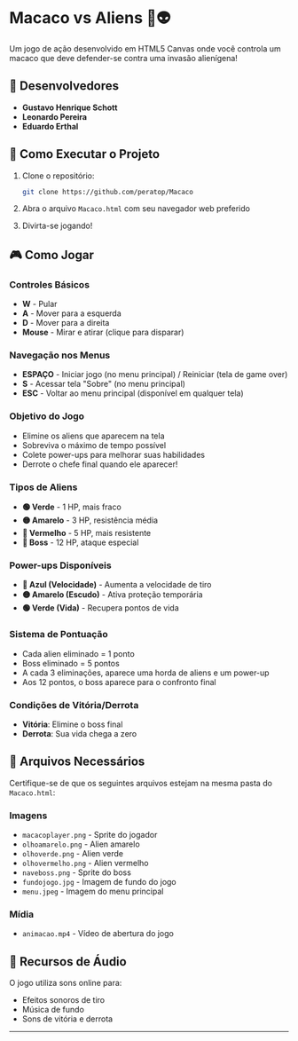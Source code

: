 ﻿# Macaco vs Aliens 🐒👽

Um jogo de ação desenvolvido em HTML5 Canvas onde você controla um macaco que deve defender-se contra uma invasão alienígena!

## 👥 Desenvolvedores

- **Gustavo Henrique Schott**
- **Leonardo Pereira**
- **Eduardo Erthal**

## 🚀 Como Executar o Projeto

1. Clone o repositório:
   ```bash
   git clone https://github.com/peratop/Macaco
   ```

2. Abra o arquivo `Macaco.html` com seu navegador web preferido

3. Divirta-se jogando!

## 🎮 Como Jogar

### Controles Básicos
- **W** - Pular
- **A** - Mover para a esquerda
- **D** - Mover para a direita
- **Mouse** - Mirar e atirar (clique para disparar)

### Navegação nos Menus
- **ESPAÇO** - Iniciar jogo (no menu principal) / Reiniciar (tela de game over)
- **S** - Acessar tela "Sobre" (no menu principal)
- **ESC** - Voltar ao menu principal (disponível em qualquer tela)

### Objetivo do Jogo
- Elimine os aliens que aparecem na tela
- Sobreviva o máximo de tempo possível
- Colete power-ups para melhorar suas habilidades
- Derrote o chefe final quando ele aparecer!

### Tipos de Aliens
- **🟢 Verde** - 1 HP, mais fraco
- **🟡 Amarelo** - 3 HP, resistência média
- **🔴 Vermelho** - 5 HP, mais resistente
- **👾 Boss** - 12 HP, ataque especial

### Power-ups Disponíveis
- **🔵 Azul (Velocidade)** - Aumenta a velocidade de tiro
- **🟡 Amarelo (Escudo)** - Ativa proteção temporária
- **🟢 Verde (Vida)** - Recupera pontos de vida

### Sistema de Pontuação
- Cada alien eliminado = 1 ponto
- Boss eliminado = 5 pontos
- A cada 3 eliminações, aparece uma horda de aliens e um power-up
- Aos 12 pontos, o boss aparece para o confronto final

### Condições de Vitória/Derrota

- **Vitória**: Elimine o boss final
- **Derrota**: Sua vida chega a zero


## 📁 Arquivos Necessários

Certifique-se de que os seguintes arquivos estejam na mesma pasta do `Macaco.html`:

### Imagens
- `macacoplayer.png` - Sprite do jogador
- `olhoamarelo.png` - Alien amarelo
- `olhoverde.png` - Alien verde
- `olhovermelho.png` - Alien vermelho
- `naveboss.png` - Sprite do boss
- `fundojogo.jpg` - Imagem de fundo do jogo
- `menu.jpeg` - Imagem do menu principal

### Mídia
- `animacao.mp4` - Vídeo de abertura do jogo

## 🎵 Recursos de Áudio

O jogo utiliza sons online para:
- Efeitos sonoros de tiro
- Música de fundo
- Sons de vitória e derrota

---
